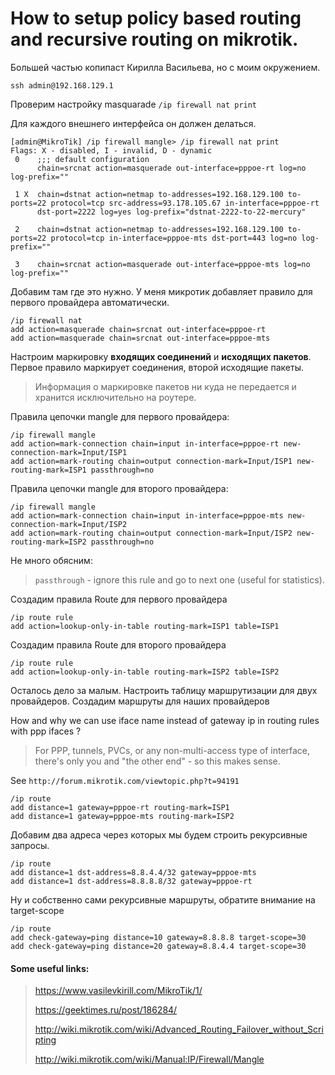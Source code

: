 
# How to setup policy based routing and recursive routing on mikrotik.

Большей частью копипаст Кирилла Васильева, но с моим окружением.

```
ssh admin@192.168.129.1
```

Проверим настройку masquarade `/ip firewall nat print`

Для каждого внешнего интерфейса он должен делаться.

```
[admin@MikroTik] /ip firewall mangle> /ip firewall nat print
Flags: X - disabled, I - invalid, D - dynamic 
 0    ;;; default configuration
      chain=srcnat action=masquerade out-interface=pppoe-rt log=no log-prefix="" 

 1 X  chain=dstnat action=netmap to-addresses=192.168.129.100 to-ports=22 protocol=tcp src-address=93.178.105.67 in-interface=pppoe-rt 
      dst-port=2222 log=yes log-prefix="dstnat-2222-to-22-mercury" 

 2    chain=dstnat action=netmap to-addresses=192.168.129.100 to-ports=22 protocol=tcp in-interface=pppoe-mts dst-port=443 log=no log-prefix="" 

 3    chain=srcnat action=masquerade out-interface=pppoe-mts log=no log-prefix="" 
```

Добавим там где это нужно. У меня микротик добавляет правило для первого провайдера автоматически.

```
/ip firewall nat
add action=masquerade chain=srcnat out-interface=pppoe-rt
add action=masquerade chain=srcnat out-interface=pppoe-mts
```


Настроим маркировку **входящих соединений** и **исходящих пакетов**.
Первое правило маркирует соединения, второй исходящие пакеты.

> Информация о маркировке пакетов ни куда не передается и хранится исключительно на роутере.

Правила цепочки mangle для первого провайдера:

```
/ip firewall mangle
add action=mark-connection chain=input in-interface=pppoe-rt new-connection-mark=Input/ISP1
add action=mark-routing chain=output connection-mark=Input/ISP1 new-routing-mark=ISP1 passthrough=no
```

Правила цепочки mangle для второго провайдера:

```
/ip firewall mangle
add action=mark-connection chain=input in-interface=pppoe-mts new-connection-mark=Input/ISP2
add action=mark-routing chain=output connection-mark=Input/ISP2 new-routing-mark=ISP2 passthrough=no
```

Не много обясним:

> `passthrough` - ignore this rule and go to next one (useful for statistics).

Создадим правила Route для первого провайдера

```
/ip route rule
add action=lookup-only-in-table routing-mark=ISP1 table=ISP1
```

Создадим правила Route для второго провайдера

```
/ip route rule
add action=lookup-only-in-table routing-mark=ISP2 table=ISP2
```

Осталось дело за малым. Настроить таблицу маршрутизации для двух провайдеров.
Создадим маршруты для наших провайдеров

How and why we can use iface name instead of gateway ip in routing rules with ppp ifaces ?

> For PPP, tunnels, PVCs, or any non-multi-access type of interface, there's only you and "the other end" - so this makes sense.

See `http://forum.mikrotik.com/viewtopic.php?t=94191`

```
/ip route
add distance=1 gateway=pppoe-rt routing-mark=ISP1
add distance=1 gateway=pppoe-mts routing-mark=ISP2
```

Добавим два адреса через которых мы будем строить рекурсивные запросы.

```
/ip route
add distance=1 dst-address=8.8.4.4/32 gateway=pppoe-mts
add distance=1 dst-address=8.8.8.8/32 gateway=pppoe-rt
```

Ну и собственно сами рекурсивные маршруты, обратите внимание на target-scope

```
/ip route
add check-gateway=ping distance=10 gateway=8.8.8.8 target-scope=30
add check-gateway=ping distance=20 gateway=8.8.4.4 target-scope=30
```


#### Some useful links:

> https://www.vasilevkirill.com/MikroTik/1/
> 
> https://geektimes.ru/post/186284/
> 
> http://wiki.mikrotik.com/wiki/Advanced_Routing_Failover_without_Scripting
>
> http://wiki.mikrotik.com/wiki/Manual:IP/Firewall/Mangle

